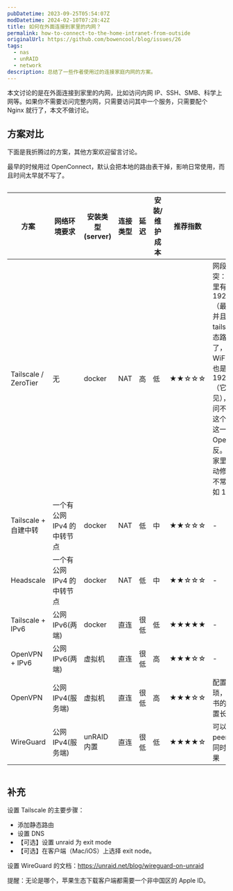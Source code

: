 ```yaml
---
pubDatetime: 2023-09-25T05:54:07Z
modDatetime: 2024-02-10T07:28:42Z
title: 如何在外面连接到家里的内网？
permalink: how-to-connect-to-the-home-intranet-from-outside
originalUrl: https://github.com/bowencool/blog/issues/26
tags:
  - nas
  - unRAID
  - network
description: 总结了一些作者使用过的连接家庭内网的方案。
---
```


本文讨论的是在外面连接到家里的内网，比如访问内网 IP、SSH、SMB、科学上网等。如果你不需要访问完整内网，只需要访问其中一个服务，只需要配个 Nginx 就行了，本文不做讨论。

## 方案对比

下面是我折腾过的方案，其他方案欢迎留言讨论。

最早的时候用过 OpenConnect，默认会把本地的路由表干掉，影响日常使用，而且时间太早就不写了。

<style>
  table {
    position: relative;
    table-layout: fixed !important;
    tr > th:first-child,
    tr > td:first-child {
      position: sticky;
      left: -1px;
      z-index: 2;
      background-color: rgba(var(--color-fill), var(--tw-bg-opacity));
      /* border-color: rgba(var(--color-accent),var(--tw-text-opacity)); */
    }
  }
</style>

<div style="overflow-x: auto">
  <table>
    <colgroup>
      <col width="100" />
      <col width="100" />
      <col width="80" />
      <col width="80" />
      <col width="50" />
      <col width="70" />
      <col width="130" />
      <col width="350" />
    </colgroup>
    <thead>
      <tr>
        <th>方案</th>
        <th>网络环境要求</th>
        <th>安装类型(server)</th>
        <th>连接类型</th>
        <th>延迟</th>
        <th>安装/维护成本</th>
        <th>推荐指数</th>
        <th>备注</th>
      </tr>
    </thead>
    <tbody>
      <tr>
        <td>Tailscale / ZeroTier</td>
        <td>无</td>
        <td>docker</td>
        <td>NAT</td>
        <td>高</td>
        <td>低</td>
        <td>★★☆☆☆</td>
        <td>网段可能会冲突：比如你家里有一网段是 192.168.1/24（最常见的）并且添加到 tailscale 的静态路由里面了，在外面的 WiFi 网段刚好也是 192.168.1/24（它真的很常见），那你就访问不到家里的这个网段了，这一点刚好和 OpenVPN 相反。你可以把家里的网段手动修改成一个不常用的，比如 10.x.x/20</td>
      </tr>
      <tr>
        <td>Tailscale + 自建中转</td>
        <td>一个有公网 IPv4 的中转节点</td>
        <td>docker</td>
        <td>NAT</td>
        <td>低</td>
        <td>中</td>
        <td>★★☆☆☆</td>
        <td>-</td>
      </tr>
      <tr>
        <td>Headscale</td>
        <td>一个有公网 IPv4 的中转节点</td>
        <td>docker</td>
        <td>NAT</td>
        <td>低</td>
        <td>中</td>
        <td>★★☆☆☆</td>
        <td>-</td>
      </tr>
      <tr>
        <td>Tailscale + IPv6</td>
        <td>公网 IPv6(两端)</td>
        <td>docker</td>
        <td>直连</td>
        <td>很低</td>
        <td>低</td>
        <td>★★★★★</td>
        <td>-</td>
      </tr>
      <tr>
        <td>OpenVPN + IPv6</td>
        <td>公网 IPv6(两端)</td>
        <td>虚拟机</td>
        <td>直连</td>
        <td>很低</td>
        <td>高</td>
        <td>★★★☆☆</td>
        <td>-</td>
      </tr>
      <tr>
        <td>OpenVPN</td>
        <td>公网 IPv4(服务端)</td>
        <td>虚拟机</td>
        <td>直连</td>
        <td>很低</td>
        <td>高</td>
        <td>★★★☆☆</td>
        <td>配置是真的繁琐，记得把证书的有效期设置长点</td>
      </tr>
      <tr>
        <td>WireGuard</td>
        <td>公网 IPv4(服务端)</td>
        <td>unRAID 内置</td>
        <td>直连</td>
        <td>很低</td>
        <td>低</td>
        <td>★★★★☆</td>
        <td>可以配置多个 peer 达到多端同时连接的效果</td>
      </tr>
    </tbody>
  </table>
</div>

## 补充

设置 Tailscale 的主要步骤：

- 添加静态路由
- 设置 DNS
- 【可选】设置 unraid 为 exit mode
- 【可选】在客户端（Mac/iOS）上选择 exit node。

设置 WireGuard 的文档：https://unraid.net/blog/wireguard-on-unraid

提醒：无论是哪个，苹果生态下载客户端都需要一个非中国区的 Apple ID。
